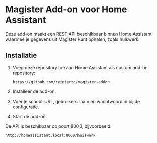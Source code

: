 # Magister Add-on voor Home Assistant

Deze add-on maakt een REST API beschikbaar binnen Home Assistant waarmee je gegevens uit Magister kunt ophalen, zoals huiswerk.

## Installatie

1. Voeg deze repository toe aan Home Assistant als custom add-on repository:
   ```
   https://github.com/reiniertc/magister-addon
   ```

2. Installeer de add-on.
3. Voer je school-URL, gebruikersnaam en wachtwoord in bij de configuratie.
4. Start de add-on.

De API is beschikbaar op poort 8000, bijvoorbeeld:
```
http://homeassistant.local:8000/huiswerk
```
